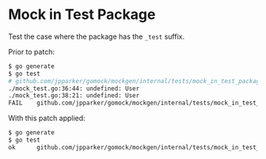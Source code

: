# Mock in Test Package

Test the case where the package has the `_test` suffix.

Prior to patch:

```bash
$ go generate
$ go test
# github.com/jpparker/gomock/mockgen/internal/tests/mock_in_test_package_test [github.com/jpparker/gomock/mockgen/internal/tests/mock_in_test_package.test]
./mock_test.go:36:44: undefined: User
./mock_test.go:38:21: undefined: User
FAIL    github.com/jpparker/gomock/mockgen/internal/tests/mock_in_test_package [build failed]
```

With this patch applied:

```bash
$ go generate
$ go test
ok      github.com/jpparker/gomock/mockgen/internal/tests/mock_in_test_package  0.031s
```
